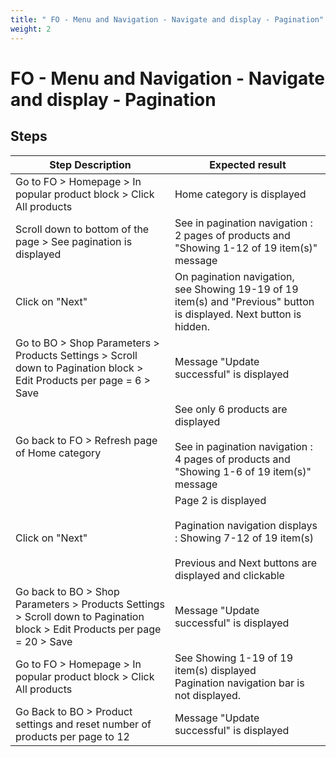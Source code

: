 ```yaml
---
title: " FO - Menu and Navigation - Navigate and display - Pagination"
weight: 2
---
```


#  FO - Menu and Navigation - Navigate and display - Pagination
## Steps
| Step Description | Expected result |
| ----- | ----- |
| Go to FO > Homepage > In popular product block > Click All products | Home category is displayed |
| Scroll down to bottom of the page > See pagination is displayed | See in pagination navigation : 2 pages of products and "Showing 1-12 of 19 item(s)" message |
| Click on "Next" | On pagination navigation, see Showing 19-19 of 19 item(s) and "Previous" button is displayed. Next button is hidden. |
| Go to BO > Shop Parameters > Products Settings > Scroll down to Pagination block > Edit Products per page = 6 > Save | Message "Update successful" is displayed |
| Go back to FO > Refresh page of Home category | See only 6 products are displayed<br><br>See in pagination navigation : 4 pages of products and "Showing 1-6 of 19 item(s)" message |
| Click on "Next" | Page 2 is displayed<br><br>Pagination navigation displays : Showing 7-12 of 19 item(s)<br><br>Previous and Next buttons are displayed and clickable |
| Go back to BO > Shop Parameters > Products Settings > Scroll down to Pagination block > Edit Products per page = 20 > Save | Message "Update successful" is displayed |
| Go to FO > Homepage > In popular product block > Click All products | See Showing 1-19 of 19 item(s) displayed<br>Pagination navigation bar is not displayed. |
| Go Back to BO > Product settings and reset number of products per page to 12 | Message "Update successful" is displayed |

